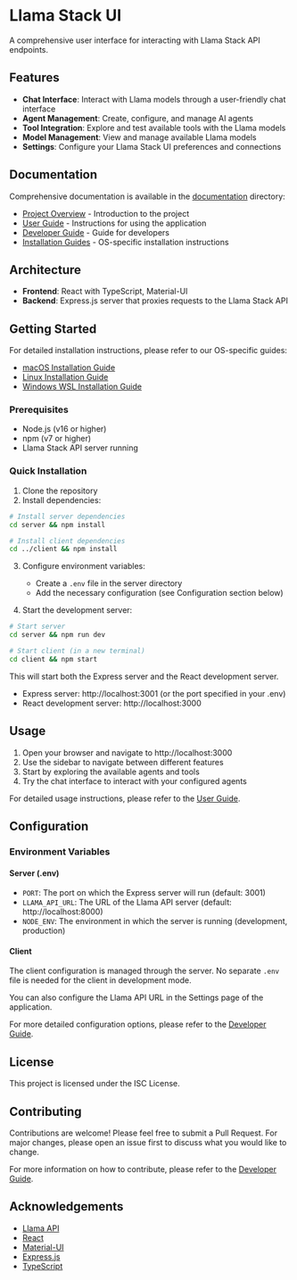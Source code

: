 # Llama Stack UI

A comprehensive user interface for interacting with Llama Stack API endpoints.

## Features

- **Chat Interface**: Interact with Llama models through a user-friendly chat interface
- **Agent Management**: Create, configure, and manage AI agents
- **Tool Integration**: Explore and test available tools with the Llama models
- **Model Management**: View and manage available Llama models
- **Settings**: Configure your Llama Stack UI preferences and connections

## Documentation

Comprehensive documentation is available in the [documentation](./documentation) directory:

- [Project Overview](./documentation/project_overview.md) - Introduction to the project
- [User Guide](./documentation/user_guide.md) - Instructions for using the application
- [Developer Guide](./documentation/developer_guide.md) - Guide for developers
- [Installation Guides](./documentation/README.md#installation-guides) - OS-specific installation instructions

## Architecture

- **Frontend**: React with TypeScript, Material-UI
- **Backend**: Express.js server that proxies requests to the Llama Stack API

## Getting Started

For detailed installation instructions, please refer to our OS-specific guides:

- [macOS Installation Guide](./documentation/installation_macos.md)
- [Linux Installation Guide](./documentation/installation_linux.md)
- [Windows WSL Installation Guide](./documentation/installation_windows_wsl.md)

### Prerequisites

- Node.js (v16 or higher)
- npm (v7 or higher)
- Llama Stack API server running

### Quick Installation

1. Clone the repository
2. Install dependencies:

```bash
# Install server dependencies
cd server && npm install

# Install client dependencies
cd ../client && npm install
```

3. Configure environment variables:
   - Create a `.env` file in the server directory
   - Add the necessary configuration (see Configuration section below)

4. Start the development server:

```bash
# Start server
cd server && npm run dev

# Start client (in a new terminal)
cd client && npm start
```

This will start both the Express server and the React development server.

- Express server: http://localhost:3001 (or the port specified in your .env)
- React development server: http://localhost:3000

## Usage

1. Open your browser and navigate to http://localhost:3000
2. Use the sidebar to navigate between different features
3. Start by exploring the available agents and tools
4. Try the chat interface to interact with your configured agents

For detailed usage instructions, please refer to the [User Guide](./documentation/user_guide.md).

## Configuration

### Environment Variables

#### Server (.env)
- `PORT`: The port on which the Express server will run (default: 3001)
- `LLAMA_API_URL`: The URL of the Llama API server (default: http://localhost:8000)
- `NODE_ENV`: The environment in which the server is running (development, production)

#### Client
The client configuration is managed through the server. No separate `.env` file is needed for the client in development mode.

You can also configure the Llama API URL in the Settings page of the application.

For more detailed configuration options, please refer to the [Developer Guide](./documentation/developer_guide.md).

## License

This project is licensed under the ISC License.

## Contributing

Contributions are welcome! Please feel free to submit a Pull Request. For major changes, please open an issue first to discuss what you would like to change.

For more information on how to contribute, please refer to the [Developer Guide](./documentation/developer_guide.md).

## Acknowledgements

- [Llama API](https://github.com/solaius/llama-api)
- [React](https://reactjs.org/)
- [Material-UI](https://mui.com/)
- [Express.js](https://expressjs.com/)
- [TypeScript](https://www.typescriptlang.org/)